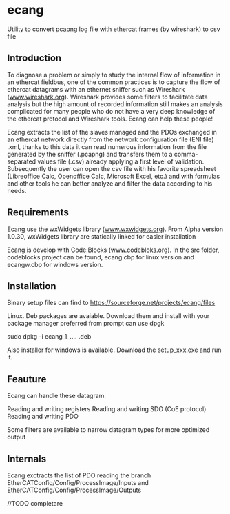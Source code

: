 # ecang
Utility to convert pcapng log file with ethercat frames (by wireshark) to csv file

## Introduction

To diagnose a problem or simply to study the internal flow of information in an ethercat fieldbus, one of the common practices is to capture the flow of ethercat datagrams with an ethernet sniffer such as Wireshark (www.wireshark.org).
Wireshark provides some filters to facilitate data analysis but the high amount of recorded information still makes an analysis complicated for many people who do not have a very deep knowledge of the ethercat protocol and Wireshark tools.
Ecang can help these people!

Ecang extracts the list of the slaves managed and the PDOs exchanged in an ethercat network directly from the network configuration file (ENI file) .xml, thanks to this data it can read numerous information from the file generated by the sniffer (.pcapng) and transfers them to a comma-separated values ​​file (.csv) already applying a first level of validation. Subsequently the user can open the csv file with his favorite spreadsheet (Libreoffice Calc, Openoffice Calc, Microsoft Excel, etc.) and with formulas and other tools he can better analyze and filter the data according to his needs.

## Requirements

Ecang use the wxWidgets library (www.wxwidgets.org). From Alpha version 1.0.30, wxWidgets library are statically linked for easier installation

Ecang is develop with Code:Blocks (www.codebloks.org). In the src folder, codeblocks project can be found, ecang.cbp for linux version and ecangw.cbp for windows version.


## Installation
Binary setup files can find to https://sourceforge.net/projects/ecang/files

Linux. Deb packages are avaiable. Download them and install with your package manager preferred
from prompt can use dpgk

sudo dpkg -i ecang_1_.... .deb

Also installer for windows is available. Download the setup_xxx.exe and run it.

## Feauture
Ecang can handle these datagram:

Reading and writing registers
Reading and writing SDO (CoE protocol)
Reading and writing PDO 

Some filters are available to narrow datagram types for more optimized output


## Internals
Ecang exctracts the list of PDO reading the branch EtherCATConfig/Config/ProcessImage/Inputs and EtherCATConfig/Config/ProcessImage/Outputs

//TODO completare

